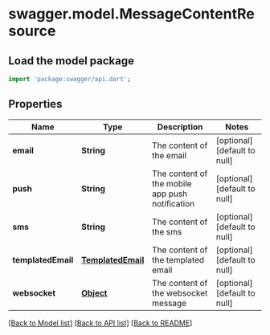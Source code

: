 # swagger.model.MessageContentResource

## Load the model package
```dart
import 'package:swagger/api.dart';
```

## Properties
Name | Type | Description | Notes
------------ | ------------- | ------------- | -------------
**email** | **String** | The content of the email | [optional] [default to null]
**push** | **String** | The content of the mobile app push notification | [optional] [default to null]
**sms** | **String** | The content of the sms | [optional] [default to null]
**templatedEmail** | [**TemplatedEmail**](TemplatedEmail.md) | The content of the templated email | [optional] [default to null]
**websocket** | [**Object**](Object.md) | The content of the websocket message | [optional] [default to null]

[[Back to Model list]](../README.md#documentation-for-models) [[Back to API list]](../README.md#documentation-for-api-endpoints) [[Back to README]](../README.md)


